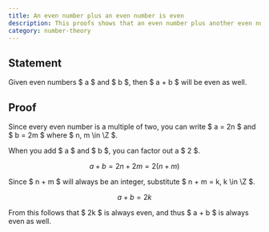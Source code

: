 ```yaml
---
title: An even number plus an even number is even
description: This proofs shows that an even number plus another even number will always be even.
category: number-theory
---
```


## Statement

Given even numbers $ a $ and $ b $, then $ a + b $ will be even as well.

## Proof

Since every even number is a multiple of two, you can write $ a = 2n $ and $ b = 2m $ where $ n, m \in \Z $.

When you add $ a $ and $ b $, you can factor out a $ 2 $.

$$ a + b = 2n + 2m = 2(n + m) $$

Since $ n + m $ will always be an integer, substitute $ n + m = k, k \in \Z $.

$$ a + b = 2k $$

From this follows that $ 2k $ is always even, and thus $ a + b $ is always even as well.
